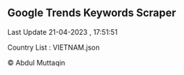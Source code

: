 

## Google Trends Keywords Scraper 
 
Last Update 21-04-2023 , 17:51:51

Country List :
VIETNAM.json



© Abdul Muttaqin 
